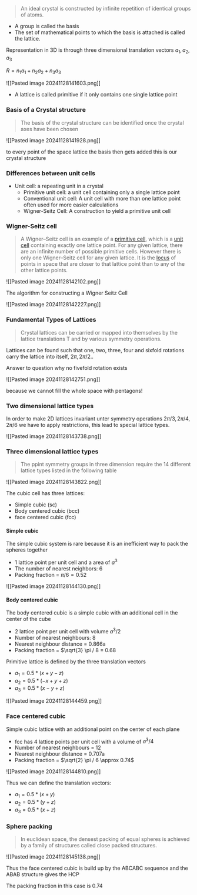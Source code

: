 
> An ideal crystal is constructed by infinite repetition of identical groups of atoms.

+ A group is called the basis
+ The set of mathematical points to which the basis is attached is called the lattice. 

Representation in 3D is through three dimensional translation vectors $a_1,a_2,a_3$ 

$R = n_1a_1 + n_2a_2 + n_3a_3$ 

![[Pasted image 20241128141603.png]]

+ A lattice is called primitive if it only contains one single lattice point

### Basis of a Crystal structure

> The basis of the crystal structure can be identified once the crystal axes have been chosen

![[Pasted image 20241128141928.png]]

to every point of the space lattice the basis then gets added this is our crystal structure


### Differences between unit cells

+ Unit cell: a repeating unit in a crystal
	+ Primitive unit cell: a unit cell containing only a single lattice point
	+ Conventional unit cell: A unit cell with more than one lattice point often used for more easier calculations
	+ Wigner-Seitz Cell: A construction to yield a primitive unit cell
### Wigner-Seitz cell

>A Wigner–Seitz cell is an example of a [primitive cell](https://en.wikipedia.org/wiki/Primitive_cell "Primitive cell"), which is a [unit cell](https://en.wikipedia.org/wiki/Unit_cell "Unit cell") containing exactly one lattice point. For any given lattice, there are an infinite number of possible primitive cells. However there is only one Wigner–Seitz cell for any given lattice. It is the [locus](https://en.wikipedia.org/wiki/Locus_(mathematics) "Locus (mathematics)") of points in space that are closer to that lattice point than to any of the other lattice points.

![[Pasted image 20241128142102.png]]

The algorithm for constructing a Wigner Seitz Cell

![[Pasted image 20241128142227.png]]

### Fundamental Types of Lattices

> Crystal lattices can be carried or mapped into themselves by the lattice translations T and by various symmetry operations.

Lattices can be found such that one, two, three, four and sixfold rotations carry the lattice into itself, $2\pi, 2\pi/2 ..$ 

Answer to question why no fivefold rotation exists

![[Pasted image 20241128142751.png]]

because we cannot fill the whole space with pentagons!

### Two dimensional lattice types

In order to make 2D lattices invariant unter symmetry operations $2\pi/3,2\pi/4,2\pi/6$ we have to apply restrictions, this lead to special lattice types.

![[Pasted image 20241128143738.png]]

### Three dimensional lattice types

> The ppint symmetry groups in three dimension require the 14 different lattice types listed in the following table

![[Pasted image 20241128143822.png]]

The cubic cell has three lattices:
+ Simple cubic (sc)
+ Body centered cubic (bcc)
+ face centered cubic (fcc)

#### Simple cubic

The simple cubic system is rare because it is an inefficient way to pack the spheres together

+ 1 lattice point per unit cell and a area of $a^3$ 
+ The number of nearest neighbors: 6
+ Packing fraction = $\pi /6 = 0.52$

![[Pasted image 20241128144130.png]]

#### Body centered cubic

The body centered cubic is a simple cubic with an additional cell in the center of the cube

+ 2 lattice point per unit cell with volume $a^3/2$ 
+ Number of nearest neighbours: 8
+ Nearest neighbour distance = 0.866a
+ Packing fraction = $\sqrt{3} \pi / 8 = 0.68

Primitive lattice is defined by the three translation vectors

+ $a_1 = 0.5 * (x+y-z)$ 
+ $a_2 = 0.5 * (-x+y+z)$
+ $a_3 = 0.5 *(x - y + z)$ 

![[Pasted image 20241128144459.png]]

### Face centered cubic

Simple cubic lattice with an additional point on the center of each plane

+ fcc has 4 lattice points per unit cell with a volume of $a^3/4$
+ Number of nearest neighbours = 12
+ Nearest neighbour distance = 0.707a
+ Packing fraction = $\sqrt{2} \pi / 6 \approx 0.74$ 

![[Pasted image 20241128144810.png]]

Thus we can define the translation vectors:

+ $a_1 = 0.5 * (x+ y)$
+ $a_2 = 0.5*(y+ z)$
+ $a_3 = 0.5*(x+z)$ 

### Sphere packing

> In euclidean space, the densest packing of equal spheres is achieved by a family of structures called close packed structures.

![[Pasted image 20241128145138.png]]

Thus the face centered cubic is build up by the ABCABC sequence and the ABAB structure gives the HCP

The packing fraction in this case is 0.74




